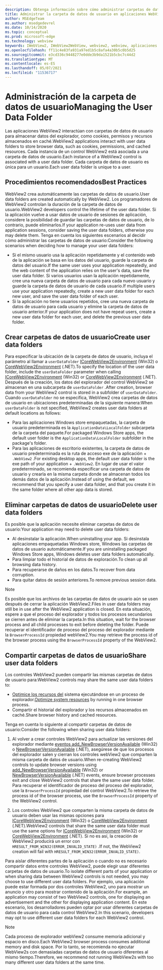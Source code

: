 ```yaml
---
description: Obtenga información sobre cómo administrar carpetas de datos de usuario en aplicaciones WebView2
title: Administrar la carpeta de datos de usuario en aplicaciones WebView2.
author: MSEdgeTeam
ms.author: msedgedevrel
ms.date: 10/14/2020
ms.topic: conceptual
ms.prod: microsoft-edge
ms.technology: webview
keywords: IWebView2, IWebView2WebView, webview2, webview, aplicaciones de win32, win32, edge, ICoreWebView2, ICoreWebView2Host, control de explorador, html perimetral, carpeta de datos de usuario
ms.openlocfilehash: ff11c4e83fa931a97ed1b5c8afa4a30b5c0b5d25
ms.sourcegitcommit: e3cd336c9448277e0dde3b9da1521b5cbc7c44d2
ms.translationtype: MT
ms.contentlocale: es-ES
ms.lasthandoff: 05/07/2021
ms.locfileid: "11536717"
---
```

# <a name="managing-the-user-data-folder"></a><span data-ttu-id="324a9-104">Administración de la carpeta de datos de usuario</span><span class="sxs-lookup"><span data-stu-id="324a9-104">Managing the User Data Folder</span></span>  

<span data-ttu-id="324a9-105">Las aplicaciones WebView2 interactúan con carpetas de datos de usuario para almacenar datos del explorador, como cookies, permisos y recursos almacenados en caché.</span><span class="sxs-lookup"><span data-stu-id="324a9-105">WebView2 applications interact with user data folders to store browser data, such as cookies, permissions, and cached resources.</span></span>  <span data-ttu-id="324a9-106">Cada instancia de un control WebView2 está asociada a una carpeta de datos de usuario.</span><span class="sxs-lookup"><span data-stu-id="324a9-106">Each instance of a WebView2 control is associated with a user data folder.</span></span>  <span data-ttu-id="324a9-107">Cada carpeta de datos de usuario es única para un usuario.</span><span class="sxs-lookup"><span data-stu-id="324a9-107">Each user data folder is unique to a user.</span></span>  

## <a name="best-practices"></a><span data-ttu-id="324a9-108">Procedimientos recomendados</span><span class="sxs-lookup"><span data-stu-id="324a9-108">Best Practices</span></span>  

<span data-ttu-id="324a9-109">WebView2 crea automáticamente las carpetas de datos de usuario.</span><span class="sxs-lookup"><span data-stu-id="324a9-109">User data folders are created automatically by WebView2.</span></span>  <span data-ttu-id="324a9-110">Los programadores de WebView2 controlan la duración de la carpeta de datos de usuario.</span><span class="sxs-lookup"><span data-stu-id="324a9-110">WebView2 developers control the lifetime of the user data folder.</span></span>  <span data-ttu-id="324a9-111">Si la aplicación vuelve a usar datos de usuario de sesiones de aplicación, considere la posibilidad de guardar las carpetas de datos de usuario, de lo contrario, puede eliminarlos.</span><span class="sxs-lookup"><span data-stu-id="324a9-111">If your application re-uses user data from application sessions, consider saving the user data folders, otherwise you may delete them.</span></span>  <span data-ttu-id="324a9-112">Tenga en cuenta los siguientes escenarios al decidir cómo administrar las carpetas de datos de usuario:</span><span class="sxs-lookup"><span data-stu-id="324a9-112">Consider the following scenarios when deciding how to manage your user data folders:</span></span>  

*   <span data-ttu-id="324a9-113">Si el mismo usuario usa la aplicación repetidamente y el contenido web de la aplicación se basa en los datos del usuario, guarde la carpeta de datos del usuario.</span><span class="sxs-lookup"><span data-stu-id="324a9-113">If the same user uses your application repeatedly, and the web content of the application relies on the user's data, save the user data folder.</span></span>  <span data-ttu-id="324a9-114">Si varios usuarios usan la aplicación repetidamente, cree una nueva carpeta de datos de usuario para cada nuevo usuario y guarde la carpeta de datos de usuario de cada usuario.</span><span class="sxs-lookup"><span data-stu-id="324a9-114">If multiple users use your application repeatedly, create a new user data folder for each new user, and save the user data folder of each user.</span></span>
*   <span data-ttu-id="324a9-115">Si la aplicación no tiene usuarios repetidos, cree una nueva carpeta de datos de usuario para cada usuario y elimine la carpeta de datos de usuario anterior.</span><span class="sxs-lookup"><span data-stu-id="324a9-115">If your application does not have repeat users, create a new user data folder for each user, and delete the previous user data folder.</span></span>  

## <a name="create-user-data-folders"></a><span data-ttu-id="324a9-116">Crear carpetas de datos de usuario</span><span class="sxs-lookup"><span data-stu-id="324a9-116">Create user data folders</span></span>  

<span data-ttu-id="324a9-117">Para especificar la ubicación de la carpeta de datos de usuario, incluya el parámetro al llamar a `userDataFolder` [ICoreWebView2Environment](/microsoft-edge/webview2/reference/win32/icorewebview2environment) \(Win32\) o [CoreWebView2Environment](/dotnet/api/microsoft.web.webview2.core.corewebview2environment) \(.NET\).</span><span class="sxs-lookup"><span data-stu-id="324a9-117">To specify the location of the user data folder, include the `userDataFolder` parameter when calling [ICoreWebView2Environment](/microsoft-edge/webview2/reference/win32/icorewebview2environment) \(Win32\) or [CoreWebView2Environment](/dotnet/api/microsoft.web.webview2.core.corewebview2environment) \(.NET\).</span></span>  <span data-ttu-id="324a9-118">Después de la creación, los datos del explorador del control WebView2 se almacenan en una subcarpeta de `userDataFolder` .</span><span class="sxs-lookup"><span data-stu-id="324a9-118">After creation, browser data from your WebView2 control is stored in a subfolder of `userDataFolder`.</span></span>  <span data-ttu-id="324a9-119">Cuando `userDataFolder` no se especifica, WebView2 crea carpetas de datos de usuario en ubicaciones predeterminadas de la siguiente manera:</span><span class="sxs-lookup"><span data-stu-id="324a9-119">When `userDataFolder` is not specified, WebView2 creates user data folders at default locations as follows:</span></span>  

*   <span data-ttu-id="324a9-120">Para las aplicaciones Windows store empaquetadas, la carpeta de usuario predeterminada es la `ApplicationData\LocalFolder` subcarpeta de la carpeta del paquete.</span><span class="sxs-lookup"><span data-stu-id="324a9-120">For packaged Windows Store apps, the default user folder is the `ApplicationData\LocalFolder` subfolder in the package's  folder.</span></span>  
*   <span data-ttu-id="324a9-121">Para las aplicaciones de escritorio existentes, la carpeta de datos de usuario predeterminada es la ruta de acceso exe de la aplicación + `.WebView2` .</span><span class="sxs-lookup"><span data-stu-id="324a9-121">For existing desktop apps, the default user data folder is the exe path of your application + `.WebView2`.</span></span>  <span data-ttu-id="324a9-122">En lugar de usar el valor predeterminado, se recomienda especificar una carpeta de datos de usuario y crearla en la misma carpeta donde se almacenan todos los demás datos de la aplicación.</span><span class="sxs-lookup"><span data-stu-id="324a9-122">Instead of using the default, we recommend that you specify a user data folder, and that you create it in the same folder where all other app data is stored.</span></span>  

## <a name="delete-user-data-folders"></a><span data-ttu-id="324a9-123">Eliminar carpetas de datos de usuario</span><span class="sxs-lookup"><span data-stu-id="324a9-123">Delete user data folders</span></span>  

<span data-ttu-id="324a9-124">Es posible que la aplicación necesite eliminar carpetas de datos de usuario:</span><span class="sxs-lookup"><span data-stu-id="324a9-124">Your application may need to delete user data folders:</span></span>  

*   <span data-ttu-id="324a9-125">Al desinstalar la aplicación.</span><span class="sxs-lookup"><span data-stu-id="324a9-125">When uninstalling your app.</span></span>  <span data-ttu-id="324a9-126">Si desinstala aplicaciones empaquetadas Windows store, Windows las carpetas de datos de usuario automáticamente.</span><span class="sxs-lookup"><span data-stu-id="324a9-126">If you are uninstalling packaged Windows Store apps, Windows deletes user data folders automatically.</span></span>  
*   <span data-ttu-id="324a9-127">Para limpiar todo el historial de datos de exploración.</span><span class="sxs-lookup"><span data-stu-id="324a9-127">To clean up all browsing data history.</span></span>  
*   <span data-ttu-id="324a9-128">Para recuperarse de daños en los datos.</span><span class="sxs-lookup"><span data-stu-id="324a9-128">To recover from data corruption.</span></span>  
*   <span data-ttu-id="324a9-129">Para quitar datos de sesión anteriores.</span><span class="sxs-lookup"><span data-stu-id="324a9-129">To remove previous session data.</span></span>  

> [!NOTE]
> <span data-ttu-id="324a9-130">Es posible que los archivos de las carpetas de datos de usuario aún se usen después de cerrar la aplicación WebView2.</span><span class="sxs-lookup"><span data-stu-id="324a9-130">Files in user data folders may still be in use after the WebView2 application is closed.</span></span>  <span data-ttu-id="324a9-131">En esta situación, espere a que el proceso del explorador y todos los procesos secundarios se cierren antes de eliminar la carpeta.</span><span class="sxs-lookup"><span data-stu-id="324a9-131">In this situation, wait for the browser process and all child processes to exit before deleting the folder.</span></span>  <span data-ttu-id="324a9-132">Puede recuperar el identificador de proceso del proceso del explorador mediante la `BrowserProcessId` propiedad webView2.</span><span class="sxs-lookup"><span data-stu-id="324a9-132">You may retrieve the process id of the browser process using the `BrowserProcessId` property of the WebView2.</span></span>  

## <a name="share-user-data-folders"></a><span data-ttu-id="324a9-133">Compartir carpetas de datos de usuario</span><span class="sxs-lookup"><span data-stu-id="324a9-133">Share user data folders</span></span>  

<span data-ttu-id="324a9-134">Los controles WebView2 pueden compartir las mismas carpetas de datos de usuario para:</span><span class="sxs-lookup"><span data-stu-id="324a9-134">WebView2 controls may share the same user data folders to:</span></span>  

*   <span data-ttu-id="324a9-135">[Optimice los recursos del](../concepts/process-model.md) sistema ejecutándose en un proceso de explorador.</span><span class="sxs-lookup"><span data-stu-id="324a9-135">[Optimize system resources](../concepts/process-model.md) by running in one browser process.</span></span>  
*   <span data-ttu-id="324a9-136">Compartir el historial del explorador y los recursos almacenados en caché.</span><span class="sxs-lookup"><span data-stu-id="324a9-136">Share browser history and cached resources.</span></span>  

<span data-ttu-id="324a9-137">Tenga en cuenta lo siguiente al compartir carpetas de datos de usuario:</span><span class="sxs-lookup"><span data-stu-id="324a9-137">Consider the following when sharing user data folders:</span></span>  

1.  <span data-ttu-id="324a9-138">Al volver a crear controles WebView2 para actualizar las versiones del explorador mediante [eventos add_NewBrowserVersionAvailable](/microsoft-edge/webview2/reference/win32/icorewebview2environment#add_newbrowserversionavailable) \(Win32\) o [NewBrowserVersionAvailable](/dotnet/api/microsoft.web.webview2.core.corewebview2environment.newbrowserversionavailable) \(.NET\), asegúrese de que los procesos del explorador salen y cierran los controles webView2 que comparten la misma carpeta de datos de usuario.</span><span class="sxs-lookup"><span data-stu-id="324a9-138">When re-creating WebView2 controls to update browser versions using [add_NewBrowserVersionAvailable](/microsoft-edge/webview2/reference/win32/icorewebview2environment#add_newbrowserversionavailable) \(Win32\) or [NewBrowserVersionAvailable](/dotnet/api/microsoft.web.webview2.core.corewebview2environment.newbrowserversionavailable) \(.NET\) events, ensure browser processes exit and close WebView2 controls that share the same user data folder.</span></span>  <span data-ttu-id="324a9-139">Para recuperar el identificador de proceso del proceso del explorador, use la `BrowserProcessId` propiedad del control WebView2.</span><span class="sxs-lookup"><span data-stu-id="324a9-139">To retrieve the process id of the browser process, use the `BrowserProcessId` property of the WebView2 control.</span></span>  

2.  <span data-ttu-id="324a9-140">Los controles WebView2 que comparten la misma carpeta de datos de usuario deben usar las mismas opciones para [ICoreWebView2Environment](/microsoft-edge/webview2/reference/win32/icorewebview2environment) \(Win32\) o [CoreWebView2Environment](/dotnet/api/microsoft.web.webview2.core.corewebview2environment) \(.NET\).</span><span class="sxs-lookup"><span data-stu-id="324a9-140">WebView2 controls that share the same user data folder must use the same options for [ICoreWebView2Environment](/microsoft-edge/webview2/reference/win32/icorewebview2environment) \(Win32\) or [CoreWebView2Environment](/dotnet/api/microsoft.web.webview2.core.corewebview2environment) \(.NET\).</span></span>  <span data-ttu-id="324a9-141">Si no es así, la creación de WebView2 producirá un error con `HRESULT_FROM_WIN32(ERROR_INVALID_STATE)` .</span><span class="sxs-lookup"><span data-stu-id="324a9-141">If not, the WebView2 creation will fail with `HRESULT_FROM_WIN32(ERROR_INVALID_STATE)`.</span></span>  

<span data-ttu-id="324a9-142">Para aislar diferentes partes de la aplicación o cuando no es necesario compartir datos entre controles WebView2, puede elegir usar diferentes carpetas de datos de usuario.</span><span class="sxs-lookup"><span data-stu-id="324a9-142">To isolate different parts of your application or when sharing data between WebView2 controls is not needed, you may choose to use different user data folders.</span></span>  <span data-ttu-id="324a9-143">Por ejemplo, una aplicación puede estar formada por dos controles WebView2, uno para mostrar un anuncio y otro para mostrar contenido de la aplicación.</span><span class="sxs-lookup"><span data-stu-id="324a9-143">For example, an application may consist of two WebView2 controls, one for displaying an advertisement and the other for displaying application content.</span></span>  <span data-ttu-id="324a9-144">En este escenario, los desarrolladores pueden optar por usar diferentes carpetas de datos de usuario para cada control WebView2.</span><span class="sxs-lookup"><span data-stu-id="324a9-144">In this scenario, developers may opt to use different user data folders for each WebView2 control.</span></span>  

> [!NOTE]
> <span data-ttu-id="324a9-145">Cada proceso de explorador webView2 consume memoria adicional y espacio en disco.</span><span class="sxs-lookup"><span data-stu-id="324a9-145">Each WebView2 browser process consumes additional memory and disk space.</span></span>  <span data-ttu-id="324a9-146">Por lo tanto, se recomienda no ejecutar WebView2s con demasiadas carpetas de datos de usuario diferentes al mismo tiempo.</span><span class="sxs-lookup"><span data-stu-id="324a9-146">Therefore, we recommend not running WebView2s with too many different user data folders at the same time.</span></span>  

